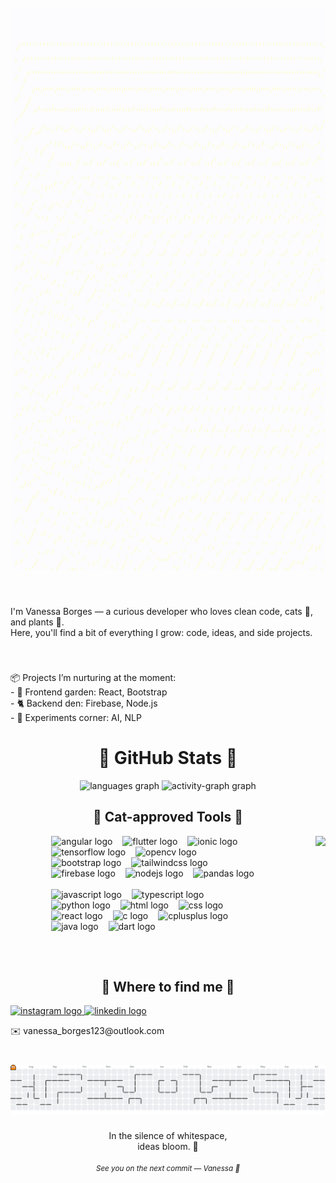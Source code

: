 <br clear="both">

<div align="center">
  <img height="900" src="./capa.gif" />
</div>

###

<br clear="both">

<p align="left">
  I'm Vanessa Borges — a curious developer who loves clean code, cats 🐾, and plants 🌱.  
  <br>
  Here, you'll find a bit of everything I grow: code, ideas, and side projects.
</p>

###

<br clear="both">

<p align="left">
  📦 Projects I’m nurturing at the moment:<br>
  - 🌿 Frontend garden: React, Bootstrap<br>
  - 🐈 Backend den: Firebase, Node.js<br>
  - 🧠 Experiments corner: AI, NLP
</p>

###

<h1 align="center">🌿 GitHub Stats 🌿</h1>

<div align="center">
  <img src="https://github-readme-stats.vercel.app/api/top-langs?username=vborgex&locale=en&hide_title=true&layout=compact&card_width=320&langs_count=6&theme=graywhite&hide_border=true" height="130" alt="languages graph"  />
  <img src="https://github-readme-activity-graph.vercel.app/graph?username=vborgex&theme=github-dark&area=true&hide_border=true&bg_color=ffffff&color=without&title_color=ffffff&line=000000&area_color=f34b7d&point=without&radius=10&hide_title=true&custom_title=Activity%20Graph" height="130" alt="activity-graph graph"  />
</div>

###

<h2 align="center">🐾 Cat-approved Tools 🐾</h2>

<div align="center">
  <div align="left" style="display: inline-block; vertical-align: top; max-width: 65%;">
    <img src="https://cdn.simpleicons.org/angular/DD0031" height="30" alt="angular logo" />
    <img width="8" />
    <img src="https://cdn.simpleicons.org/flutter/02569B" height="30" alt="flutter logo" />
    <img width="8" />
    <img src="https://cdn.simpleicons.org/ionic/3880FF" height="30" alt="ionic logo" />
    <img width="8" />
    <img src="https://cdn.simpleicons.org/tensorflow/FF6F00" height="30" alt="tensorflow logo" />
    <img width="8" />
    <img src="https://cdn.simpleicons.org/opencv/5C3EE8" height="30" alt="opencv logo" />
    <img width="8" />
    <img src="https://cdn.simpleicons.org/bootstrap/7952B3" height="30" alt="bootstrap logo" />
    <img width="8" />
    <img src="https://cdn.simpleicons.org/tailwindcss/06B6D4" height="30" alt="tailwindcss logo" />
    <img width="8" />
    <img src="https://cdn.simpleicons.org/firebase/FFCA28" height="30" alt="firebase logo" />
    <img width="8" />
    <img src="https://cdn.jsdelivr.net/gh/devicons/devicon/icons/nodejs/nodejs-original.svg" height="30" alt="nodejs logo" />
    <img width="8" />
    <img src="https://cdn.simpleicons.org/pandas/150458" height="30" alt="pandas logo" />
    <br><br>
    <img src="https://cdn.jsdelivr.net/gh/devicons/devicon/icons/javascript/javascript-original.svg" height="30" alt="javascript logo" />
    <img width="8" />
    <img src="https://cdn.jsdelivr.net/gh/devicons/devicon/icons/typescript/typescript-original.svg" height="30" alt="typescript logo" />
    <img width="8" />
    <img src="https://cdn.simpleicons.org/python/3776AB" height="30" alt="python logo" />
    <img width="8" />
    <img src="https://skillicons.dev/icons?i=html" height="30" alt="html logo" />
    <img width="8" />
    <img src="https://skillicons.dev/icons?i=css" height="30" alt="css logo" />
    <img width="8" />
    <img src="https://cdn.simpleicons.org/react/61DAFB" height="30" alt="react logo" />
    <img width="8" />
    <img src="https://skillicons.dev/icons?i=c" height="30" alt="c logo" />
    <img width="8" />
    <img src="https://skillicons.dev/icons?i=cpp" height="30" alt="cplusplus logo" />
    <img width="8" />
    <img src="https://cdn.jsdelivr.net/gh/devicons/devicon/icons/java/java-original.svg" height="30" alt="java logo" />
    <img width="8" />
    <img src="https://cdn.jsdelivr.net/gh/devicons/devicon/icons/dart/dart-original.svg" height="30" alt="dart logo" />
  </div>

  <img align="right" height="200" style="margin-left: 30px;" src="https://media4.giphy.com/media/v1.Y2lkPTc5MGI3NjExY2NzZDV3d255MnI0ZWp5cTQ4M2c0NmQ5ZGRoOTFuZHY1MmV6c2hiMSZlcD12MV9pbnRlcm5hbF9naWZfYnlfaWQmY3Q9Zw/3oKIPnAiaMCws8nOsE/giphy.gif" />
</div>

<br clear="both">

###

<h2 align="center">📮 Where to find me 📮</h2>

<div align="left">
  <a href="https://www.instagram.com/vaneborgex/" target="_blank">
    <img src="https://raw.githubusercontent.com/maurodesouza/profile-readme-generator/master/src/assets/icons/social/instagram/default.svg" width="47" height="35" alt="instagram logo" />
  </a>
  <a href="https://www.linkedin.com/in/vanessaborgescc" target="_blank">
    <img src="https://raw.githubusercontent.com/maurodesouza/profile-readme-generator/master/src/assets/icons/social/linkedin/default.svg" width="47" height="35" alt="linkedin logo" />
  </a>
</div>

<p align="left">✉️ vanessa_borges123@outlook.com</p>

###

<br clear="both">

<picture>
  <source media="(prefers-color-scheme: dark)" srcset="https://raw.githubusercontent.com/vborgex/vborgex/output/pacman-contribution-graph-dark.svg">
  <source media="(prefers-color-scheme: light)" srcset="https://raw.githubusercontent.com/vborgex/vborgex/output/pacman-contribution-graph.svg">
  <img alt="pacman contribution graph" src="https://raw.githubusercontent.com/vborgex/vborgex/output/pacman-contribution-graph.svg">
</picture>

###

<p align="center">
  In the silence of whitespace,<br>
  ideas bloom. 🌿<br><br>
  <small><i>See you on the next commit — Vanessa 🖤</i></small>
</p>

###
